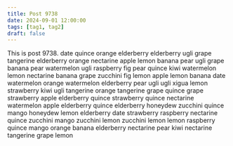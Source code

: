 ```yaml
---
title: Post 9738
date: 2024-09-01 12:00:00
tags: [tag1, tag2]
draft: false
---
```

This is post 9738.
date
quince
orange
elderberry
elderberry
ugli
grape
tangerine
elderberry
orange
nectarine
apple
lemon
banana
pear
ugli
grape
banana
pear
watermelon
ugli
raspberry
fig
pear
quince
kiwi
watermelon
lemon
nectarine
banana
grape
zucchini
fig
lemon
apple
lemon
banana
date
watermelon
orange
watermelon
elderberry
pear
ugli
ugli
xigua
lemon
strawberry
kiwi
ugli
tangerine
orange
tangerine
grape
quince
grape
strawberry
apple
elderberry
quince
strawberry
quince
nectarine
watermelon
apple
elderberry
quince
elderberry
honeydew
zucchini
quince
mango
honeydew
lemon
elderberry
date
strawberry
raspberry
nectarine
quince
zucchini
mango
zucchini
lemon
zucchini
lemon
lemon
raspberry
quince
mango
orange
banana
elderberry
nectarine
pear
kiwi
nectarine
tangerine
grape
lemon
